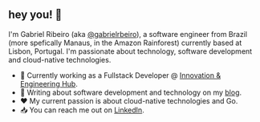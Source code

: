 ## hey you! :wave:

I'm Gabriel Ribeiro (aka [@gabrielrbeiro](https://github.com/gabrielrbeiro)), 
a software engineer from Brazil (more spefically Manaus, in the Amazon Rainforest) currently
based at Lisbon, Portugal. I'm passionate about technology, software development and cloud-native technologies.

- :office: Currently working as a Fullstack Developer @ [Innovation & Engineering Hub](https://www.linkedin.com/company/innovation-engineering-hub-vwgspt/).
- :newspaper: Writing about software development and technology on my [blog](https://gabriel.pub).
- :hearts: My current passion is about cloud-native technologies and Go.
- :inbox_tray: You can reach me out on [LinkedIn](https://www.linkedin.com/in/gabrielrbeiro/).
